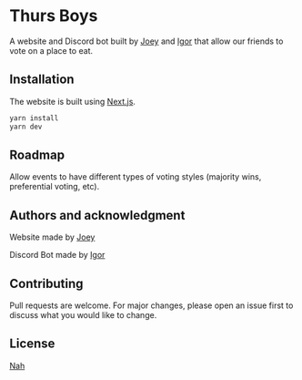 # Thurs Boys

A website and Discord bot built by [Joey](https://github.com/joegiusto) and [Igor](https://github.com/kalocayi1) that allow our friends to vote on a place to eat.

## Installation

The website is built using [Next.js](https://nextjs.org/).

```bash
yarn install
yarn dev
```

## Roadmap
Allow events to have different types of voting styles (majority wins, preferential voting, etc).

## Authors and acknowledgment
Website made by [Joey](https://github.com/joegiusto)

Discord Bot made by [Igor](https://github.com/kalocayi1)

## Contributing
Pull requests are welcome. For major changes, please open an issue first to discuss what you would like to change.

## License
[Nah](https://www.youtube.com/watch?v=-1dSY6ZuXEY&ab_channel=Dr.Blase)
